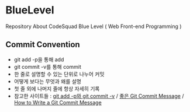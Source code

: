 # BlueLevel
Repository About CodeSquad Blue Level ( Web Front-end Programming )

## Commit Convention
- git add -p을 통해 add
- git commit -v를 통해 commit
- 한 줄로 설명할 수 있는 단위로 나누어 커밋
- 어떻게 보다는 무엇과 왜를 설명
- 첫 줄 외에 나머지 줄에 항상 자세히 기록
- 참고한 사이트들 : [git add -p와 git commit -v](https://blog.outsider.ne.kr/1247) / [좋은 Git Commit Message](https://b.ssut.me/좋은-깃git-커밋-메시지-작성하기/) / [How to Write a Git Commit Message](https://item4.github.io/2016-11-01/How-to-Write-a-Git-Commit-Message/)
